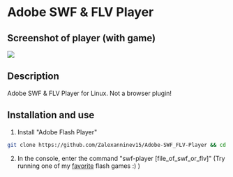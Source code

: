 # Adobe SWF & FLV Player

## Screenshot of player (with game)
![](https://i.imgur.com/sSwZpRk.jpg)

## Description
Adobe SWF & FLV Player for Linux. Not a browser plugin!

## Installation and use
1. Install "Adobe Flash Player"
```bash
git clone https://github.com/Zalexanninev15/Adobe-SWF_FLV-Player && cd Adobe-SWF_FLV-Player && sudo cp swf-player /usr/bin/swf-player
```
2. In the console, enter the command "swf-player [file_of_swf_or_flv]" (Try running one of my [favorite](https://github.com/Zalexanninev15/Adobe-SWF_FLV-Player-Installer/raw/master/X-MEN.swf) flash games :) )
